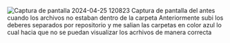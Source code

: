 ![Captura de pantalla 2024-04-25 120823](https://github.com/MarcoENri/DeberesObjet/assets/130495181/3f4ac1e2-4671-45c2-8acd-3e2cc1439f67)
Captura de pantalla del antes cuando los archivos no estaban dentro de la carpeta
Anteriormente subi los deberes separados por repositorio y me salian las carpetas en color azul lo cual hacia que no se puedan visualizar los acrhivos de manera correcta
